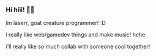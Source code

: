 ### Hi hiii! 👋✨

Im laserr, goat creature programmer! :D

i really like web/gamedev things and make music! hehe

i'll really like so much collab with someone cool together!




